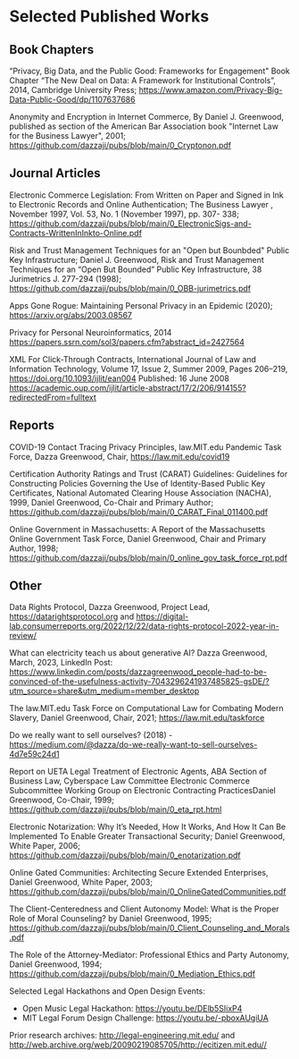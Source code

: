 # Selected Published Works


## Book Chapters

“Privacy, Big Data, and the Public Good: Frameworks for Engagement" Book Chapter “The New Deal on Data: A Framework for Institutional Controls”, 2014, Cambridge University Press; https://www.amazon.com/Privacy-Big-Data-Public-Good/dp/1107637686 

Anonymity and Encryption in Internet Commerce, By Daniel J. Greenwood, published as section of the American Bar Association book "Internet Law for the Business Lawyer", 2001; https://github.com/dazzaji/pubs/blob/main/0_Cryptonon.pdf

## Journal Articles

Electronic Commerce Legislation: From Written on Paper and Signed in Ink to Electronic Records and Online Authentication; The Business Lawyer , November 1997, Vol. 53, No. 1 (November 1997), pp. 307- 338; https://github.com/dazzaji/pubs/blob/main/0_ElectronicSigs-and-Contracts-WrittenInInkto-Online.pdf

Risk and Trust Management Techniques for an "Open but Bounbded" Public Key Infrastructure; Daniel J. Greenwood, Risk and Trust Management Techniques for an “Open
But Bounded” Public Key Infrastructure, 38 Jurimetrics J. 277-294 (1998); https://github.com/dazzaji/pubs/blob/main/0_OBB-jurimetrics.pdf

Apps Gone Rogue: Maintaining Personal Privacy in an Epidemic (2020);  https://arxiv.org/abs/2003.08567

Privacy for Personal Neuroinformatics, 2014 https://papers.ssrn.com/sol3/papers.cfm?abstract_id=2427564

XML For Click-Through Contracts, International Journal of Law and Information Technology, Volume 17, Issue 2, Summer 2009, Pages 206–219, https://doi.org/10.1093/ijlit/ean004
Published: 16 June 2008  https://academic.oup.com/ijlit/article-abstract/17/2/206/914155?redirectedFrom=fulltext

## Reports

COVID-19 Contact Tracing Privacy Principles, law.MIT.edu Pandemic Task Force, Dazza Greenwood, Chair, https://law.mit.edu/covid19 

Certification Authority Ratings and Trust (CARAT) Guidelines: Guidelines for Constructing Policies Governing the Use of Identity-Based Public Key Certificates, National Automated Clearing House Association (NACHA), 1999, Daniel Greenwood, Co-Chair and Primary Author; https://github.com/dazzaji/pubs/blob/main/0_CARAT_Final_011400.pdf

Online Government in Massachusetts: A Report of the Massachusetts Online Government Task Force, Daniel Greenwood, Chair and Primary Author, 1998; https://github.com/dazzaji/pubs/blob/main/0_online_gov_task_force_rpt.pdf


## Other

Data Rights Protocol, Dazza Greenwood, Project Lead, https://datarightsprotocol.org and https://digital-lab.consumerreports.org/2022/12/22/data-rights-protocol-2022-year-in-review/ 

What can electricity teach us about generative AI? Dazza Greenwood, March, 2023, LinkedIn Post: https://www.linkedin.com/posts/dazzagreenwood_people-had-to-be-convinced-of-the-usefulness-activity-7043296241937485825-gsDE/?utm_source=share&utm_medium=member_desktop

The law.MIT.edu Task Force on Computational Law for Combating Modern Slavery, Daniel Greenwood, Chair, 2021; https://law.mit.edu/taskforce  
 
Do we really want to sell ourselves? (2018) - https://medium.com/@dazza/do-we-really-want-to-sell-ourselves-4d7e59c24d1 

Report on UETA Legal Treatment of Electronic Agents, ABA Section of Business Law, Cyberspace Law Committee Electronic Commerce Subcommittee Working Group on Electronic Contracting PracticesDaniel Greenwood, Co-Chair, 1999; https://github.com/dazzaji/pubs/blob/main/0_eta_rpt.html 

Electronic Notarization: Why It’s Needed, How It Works, And How It Can Be Implemented To Enable Greater Transactional Security; Daniel Greenwood, White Paper, 2006; https://github.com/dazzaji/pubs/blob/main/0_enotarization.pdf

Online Gated Communities: Architecting Secure Extended Enterprises, Daniel Greenwood, White Paper, 2003; https://github.com/dazzaji/pubs/blob/main/0_OnlineGatedCommunities.pdf

The Client-Centeredness and Client Autonomy Model: What is the Proper Role of Moral Counseling? by Daniel Greenwood, 1995; https://github.com/dazzaji/pubs/blob/main/0_Client_Counseling_and_Morals.pdf

The Role of the Attorney-Mediator: Professional Ethics and Party Autonomy, Daniel Greenwood, 1994; https://github.com/dazzaji/pubs/blob/main/0_Mediation_Ethics.pdf

Selected Legal Hackathons and Open Design Events:

* Open Music Legal Hackathon: https://youtu.be/DElb5SIixP4
* MIT Legal Forum Design Challenge: https://youtu.be/-pboxAUgiUA


Prior research archives: http://legal-engineering.mit.edu/ and http://web.archive.org/web/20090219085705/http://ecitizen.mit.edu//




